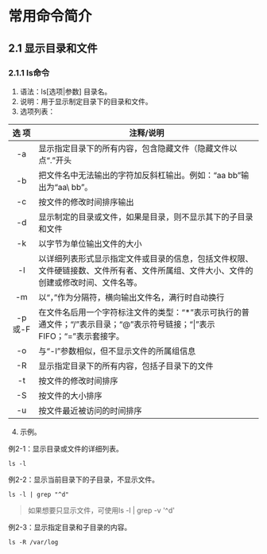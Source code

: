 #  常用命令简介

## 2.1 显示目录和文件

### 2.1.1 ls命令

1. 语法：ls[选项|参数] 目录名。
2. 说明：用于显示制定目录下的目录和文件。
3. 选项列表：

| 选 项  | 注释/说明                                                    |
| :----: | ------------------------------------------------------------ |
|   -a   | 显示指定目录下的所有内容，包含隐藏文件（隐藏文件以点“.”开头  |
|   -b   | 把文件名中无法输出的字符加反斜杠输出。例如：“aa bb”输出为“aa\ bb”。 |
|   -c   | 按文件的修改时间排序输出                                     |
|   -d   | 显示制定的目录或文件，如果是目录，则不显示其下的子目录和文件 |
|   -k   | 以字节为单位输出文件的大小                                   |
|   -l   | 以详细列表形式显示指定文件或目录的信息，包括文件权限、文件硬链接数、文件所有者、文件所属组、文件大小、文件的创建或修改时间、文件名等。 |
|   -m   | 以“，”作为分隔符，横向输出文件名，满行时自动换行             |
| -p或-F | 在文件名后用一个字符标注文件的类型：“*”表示可执行的普通文件；“/”表示目录；“@”表示符号链接；“\|”表示FIFO；“=”表示套接字。 |
|   -o   | 与“-l”参数相似，但不显示文件的所属组信息                     |
|   -R   | 显示指定目录下的所有内容，包括子目录下的文件                 |
|   -t   | 按文件的修改时间排序                                         |
|   -S   | 按文件的大小排序                                             |
|   -u   | 按文件最近被访问的时间排序                                   |

4. 示例。

例2-1：显示目录或文件的详细列表。

```shell
ls -l
```

例2-2：显示当前目录下的子目录，不显示文件。

```shell
ls -l | grep "^d"
```

> 如果想要只显示文件，可使用ls -l | grep -v '^d'

例2-3：显示指定目录和子目录的内容。

```shell
ls -R /var/log
```

